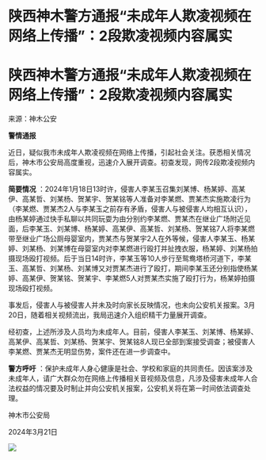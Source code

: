 # 陕西神木警方通报“未成年人欺凌视频在网络上传播”：2段欺凌视频内容属实

# 陕西神木警方通报“未成年人欺凌视频在网络上传播”：2段欺凌视频内容属实

来源：神木公安

**警情通报**

近日，疑似我市未成年人欺凌视频在网络上传播，引起社会关注。获悉相关情况后，神木市公安局高度重视，迅速介入展开调查。初查发现，网传2段欺凌视频内容属实。

**简要情况**
：2024年1月18日13时许，侵害人李某玉召集刘某博、杨某婷、高某伊、高某哲、刘某杨、贺某宇、贺某铭等人准备对李某燃、贾某杰实施欺凌行为（李某燃、贾某杰2人与李某玉之前存有矛盾，侵害人与被侵害人均相互认识），由杨某婷通过快手私聊以共同玩耍为由分别约李某燃、贾某杰在继业广场附近见面，后李某玉、刘某博、杨某婷、高某伊、高某哲、刘某杨、贺某铭7人将李某燃带至继业广场公厕母婴室内，贾某杰与贺某宇2人在外等候，侵害人李某玉、杨某婷、刘某杨、刘某博在母婴室内对李某燃进行殴打并扯拽衣服，杨某婷、刘某杨拍摄现场殴打视频。后于当日14时许，李某玉等10人步行至鸳鸯塔桥河道下，李某玉、高某哲、刘某杨、刘某博又对贾某杰进行了殴打，期间李某玉还分别指使杨某婷、高某伊、贺某铭、贺某宇、李某燃5人对贾某杰实施了殴打行为，杨某婷拍摄现场殴打视频。

事发后，侵害人与被侵害人并未及时向家长反映情况，也未向公安机关报案。3月20日，随着相关视频流出，我局迅速介入组织精干力量展开调查。

经初查，上述所涉及人员均为未成年人。目前，侵害人李某玉、刘某博、杨某婷、高某伊、高某哲、刘某杨、贺某宇、贺某铭8人现已全部到案接受调查；被侵害人李某燃、贾某杰无明显伤势，案件还在进一步调查中。

**警方呼吁**
：保护未成年人身心健康是社会、学校和家庭的共同责任。因该案涉及未成年人，请广大群众勿在网络上传播相关音视频及信息，凡涉及侵害未成年人合法权益的情况要及时制止并向公安机关报案，公安机关将在第一时间依法调查处理。

神木市公安局

2024年3月21日

![](https://inews.gtimg.com/om_bt/O3Ac8EnqAuacIqOGStwg96-zS_MUK7iHxPoRuhOxwDsfwAA/1000)

